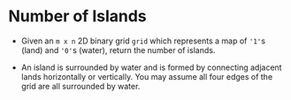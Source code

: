 # Number of Islands

- Given an `m x n` 2D binary grid `grid` which represents a map of `'1'`s (land) and `'0'`s (water), return the number of islands.

- An island is surrounded by water and is formed by connecting adjacent lands horizontally or vertically. You may assume all four edges of the grid are all surrounded by water.

